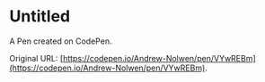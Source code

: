 # Untitled

A Pen created on CodePen.

Original URL: [https://codepen.io/Andrew-Nolwen/pen/VYwREBm](https://codepen.io/Andrew-Nolwen/pen/VYwREBm).

